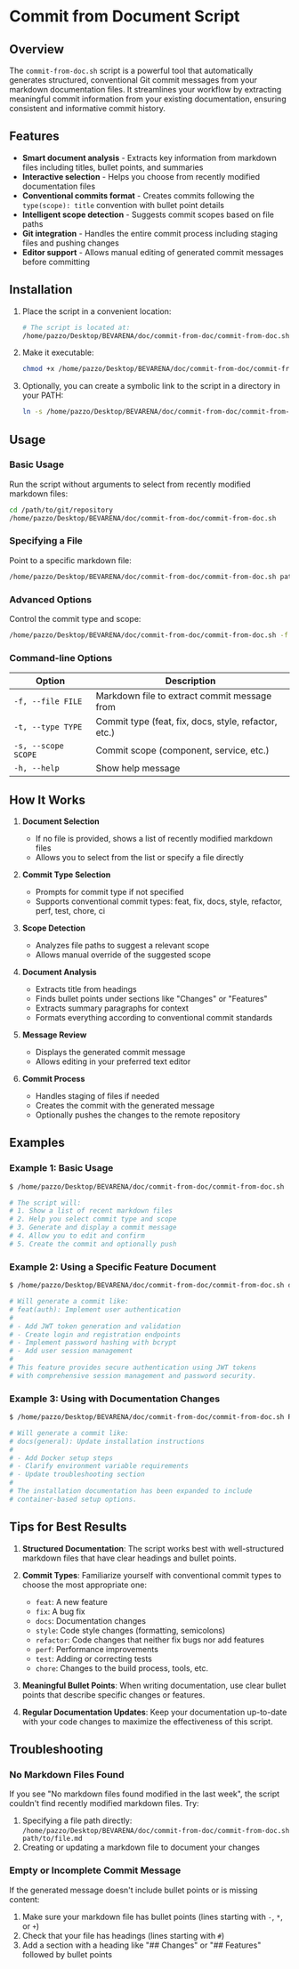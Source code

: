 # Commit from Document Script

## Overview

The `commit-from-doc.sh` script is a powerful tool that automatically generates structured, conventional Git commit messages from your markdown documentation files. It streamlines your workflow by extracting meaningful commit information from your existing documentation, ensuring consistent and informative commit history.

## Features

- **Smart document analysis** - Extracts key information from markdown files including titles, bullet points, and summaries
- **Interactive selection** - Helps you choose from recently modified documentation files
- **Conventional commits format** - Creates commits following the `type(scope): title` convention with bullet point details
- **Intelligent scope detection** - Suggests commit scopes based on file paths
- **Git integration** - Handles the entire commit process including staging files and pushing changes
- **Editor support** - Allows manual editing of generated commit messages before committing

## Installation

1. Place the script in a convenient location:

   ```bash
   # The script is located at:
   /home/pazzo/Desktop/BEVARENA/doc/commit-from-doc/commit-from-doc.sh
   ```

2. Make it executable:

   ```bash
   chmod +x /home/pazzo/Desktop/BEVARENA/doc/commit-from-doc/commit-from-doc.sh
   ```

3. Optionally, you can create a symbolic link to the script in a directory in your PATH:
   ```bash
   ln -s /home/pazzo/Desktop/BEVARENA/doc/commit-from-doc/commit-from-doc.sh /usr/local/bin/commit-from-doc
   ```

## Usage

### Basic Usage

Run the script without arguments to select from recently modified markdown files:

```bash
cd /path/to/git/repository
/home/pazzo/Desktop/BEVARENA/doc/commit-from-doc/commit-from-doc.sh
```

### Specifying a File

Point to a specific markdown file:

```bash
/home/pazzo/Desktop/BEVARENA/doc/commit-from-doc/commit-from-doc.sh path/to/document.md
```

### Advanced Options

Control the commit type and scope:

```bash
/home/pazzo/Desktop/BEVARENA/doc/commit-from-doc/commit-from-doc.sh -f path/to/document.md -t feat -s auth
```

### Command-line Options

| Option              | Description                                          |
| ------------------- | ---------------------------------------------------- |
| `-f, --file FILE`   | Markdown file to extract commit message from         |
| `-t, --type TYPE`   | Commit type (feat, fix, docs, style, refactor, etc.) |
| `-s, --scope SCOPE` | Commit scope (component, service, etc.)              |
| `-h, --help`        | Show help message                                    |

## How It Works

1. **Document Selection**

   - If no file is provided, shows a list of recently modified markdown files
   - Allows you to select from the list or specify a file directly

2. **Commit Type Selection**

   - Prompts for commit type if not specified
   - Supports conventional commit types: feat, fix, docs, style, refactor, perf, test, chore, ci

3. **Scope Detection**

   - Analyzes file paths to suggest a relevant scope
   - Allows manual override of the suggested scope

4. **Document Analysis**

   - Extracts title from headings
   - Finds bullet points under sections like "Changes" or "Features"
   - Extracts summary paragraphs for context
   - Formats everything according to conventional commit standards

5. **Message Review**

   - Displays the generated commit message
   - Allows editing in your preferred text editor

6. **Commit Process**
   - Handles staging of files if needed
   - Creates the commit with the generated message
   - Optionally pushes the changes to the remote repository

## Examples

### Example 1: Basic Usage

```bash
$ /home/pazzo/Desktop/BEVARENA/doc/commit-from-doc/commit-from-doc.sh

# The script will:
# 1. Show a list of recent markdown files
# 2. Help you select commit type and scope
# 3. Generate and display a commit message
# 4. Allow you to edit and confirm
# 5. Create the commit and optionally push
```

### Example 2: Using a Specific Feature Document

```bash
$ /home/pazzo/Desktop/BEVARENA/doc/commit-from-doc/commit-from-doc.sh doc/feature-authentication.md -t feat -s auth

# Will generate a commit like:
# feat(auth): Implement user authentication
#
# - Add JWT token generation and validation
# - Create login and registration endpoints
# - Implement password hashing with bcrypt
# - Add user session management
#
# This feature provides secure authentication using JWT tokens
# with comprehensive session management and password security.
```

### Example 3: Using with Documentation Changes

```bash
$ /home/pazzo/Desktop/BEVARENA/doc/commit-from-doc/commit-from-doc.sh README.md -t docs

# Will generate a commit like:
# docs(general): Update installation instructions
#
# - Add Docker setup steps
# - Clarify environment variable requirements
# - Update troubleshooting section
#
# The installation documentation has been expanded to include
# container-based setup options.
```

## Tips for Best Results

1. **Structured Documentation**: The script works best with well-structured markdown files that have clear headings and bullet points.

2. **Commit Types**: Familiarize yourself with conventional commit types to choose the most appropriate one:

   - `feat`: A new feature
   - `fix`: A bug fix
   - `docs`: Documentation changes
   - `style`: Code style changes (formatting, semicolons)
   - `refactor`: Code changes that neither fix bugs nor add features
   - `perf`: Performance improvements
   - `test`: Adding or correcting tests
   - `chore`: Changes to the build process, tools, etc.

3. **Meaningful Bullet Points**: When writing documentation, use clear bullet points that describe specific changes or features.

4. **Regular Documentation Updates**: Keep your documentation up-to-date with your code changes to maximize the effectiveness of this script.

## Troubleshooting

### No Markdown Files Found

If you see "No markdown files found modified in the last week", the script couldn't find recently modified markdown files. Try:

1. Specifying a file path directly: `/home/pazzo/Desktop/BEVARENA/doc/commit-from-doc/commit-from-doc.sh path/to/file.md`
2. Creating or updating a markdown file to document your changes

### Empty or Incomplete Commit Message

If the generated message doesn't include bullet points or is missing content:

1. Make sure your markdown file has bullet points (lines starting with `-`, `*`, or `+`)
2. Check that your file has headings (lines starting with `#`)
3. Add a section with a heading like "## Changes" or "## Features" followed by bullet points
